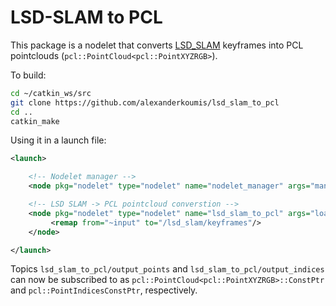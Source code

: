 # LSD-SLAM to PCL

This package is a nodelet that converts [LSD_SLAM](https://github.com/tum-vision/lsd_slam) keyframes into PCL pointclouds (`pcl::PointCloud<pcl::PointXYZRGB>`).

To build:

```bash
cd ~/catkin_ws/src
git clone https://github.com/alexanderkoumis/lsd_slam_to_pcl
cd ..
catkin_make
```

Using it in a launch file:
```xml
<launch>

    <!-- Nodelet manager -->
    <node pkg="nodelet" type="nodelet" name="nodelet_manager" args="manager" output="screen"/>

    <!-- LSD SLAM -> PCL pointcloud converstion -->
    <node pkg="nodelet" type="nodelet" name="lsd_slam_to_pcl" args="load LSDSLAMToPCLNodelet nodelet_manager" output="screen">
         <remap from="~input" to="/lsd_slam/keyframes"/>
    </node>

</launch>
```

Topics `lsd_slam_to_pcl/output_points` and `lsd_slam_to_pcl/output_indices` can now be subscribed to as `pcl::PointCloud<pcl::PointXYZRGB>::ConstPtr` and `pcl::PointIndicesConstPtr`, respectively.

